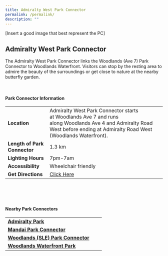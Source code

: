 ```yaml
---
title: Admiralty West Park Connector
permalink: /permalink/
description: ""
---
```

[Insert a good image that best represent the PC]

## Admiralty West Park Connector

The Admiralty West Park Connector links the Woodlands (Ave 7) Park Connector to Woodlands Waterfront. Visitors can stop by the resting area to admire the beauty of the surroundings or get close to nature at the nearby butterfly garden.

<br>

#### Park Connector Information
|  |  |  |
| -------- | -------- | -------- |
| **Location** | Admiralty West Park Connector starts at&nbsp;Woodlands Ave 7&nbsp;and runs along&nbsp;Woodlands Ave 4 and Admiralty Road West&nbsp;before ending at&nbsp;Admiralty Road West (Woodlands Waterfront). |  |
| **Length of Park Connector** | 1.3 km  |  |
| **Lighting Hours** | 7pm-7am | |
| **Accessibility** | Wheelchair friendly | |
| **Get Directions** |  [Click Here](https://www.onemap.gov.sg/main/v2/?lat=1.451413505476151&amp;lng=103.78081130114434) | |

<br>
<br>
<br>	

#### Nearby Park Connectors
|   |  |  |
| -------- | -------- | -------- |
| **[Admiralty Park](https://www.nparks.gov.sg/gardens-parks-and-nature/parks-and-nature-reserves/admiralty-park)** | | |
| **[Mandai Park Connector](https://www.nparks.gov.sg/gardens-parks-and-nature/park-connector-network/mandai-pc)** | | |
| **[Woodlands (SLE) Park Connector](https://www.nparks.gov.sg/gardens-parks-and-nature/park-connector-network/woodlands-sle-pc)** | | |
| **[Woodlands Waterfront Park](https://www.nparks.gov.sg/gardens-parks-and-nature/park-connector-network/woodlands-waterfront-park)** |||
